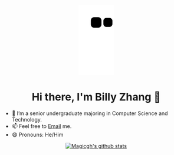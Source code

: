 <div align="center">

  <img src="https://raw.githubusercontent.com/magicgh/magicgh/output/github-contribution-grid-snake.svg" alt="a snake game">
  <h1> Hi there, I'm Billy Zhang 👋 </h1>
  
</div>

- 🔭 I’m a senior undergraduate majoring in Computer Science and Technology.
- 📫 Feel free to [Email](mailto:github@magicgh.com) me.
- 😄 Pronouns: He/Him

<div align="center">
  
[![Magicgh's github stats](https://github-readme-stats.vercel.app/api?username=magicgh&count_private=true&show_icons=true&theme=vue)](https://github.com/magicgh)

</div>
